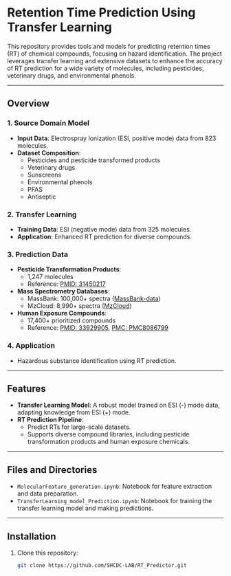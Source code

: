 # Retention Time Prediction Using Transfer Learning

This repository provides tools and models for predicting retention times (RT) of chemical compounds, focusing on hazard identification. The project leverages transfer learning and extensive datasets to enhance the accuracy of RT prediction for a wide variety of molecules, including pesticides, veterinary drugs, and environmental phenols.

---

## Overview

### 1. Source Domain Model
- **Input Data**: Electrospray Ionization (ESI, positive mode) data from 823 molecules.
- **Dataset Composition**:
  - Pesticides and pesticide transformed products
  - Veterinary drugs
  - Sunscreens
  - Environmental phenols
  - PFAS
  - Antiseptic

### 2. Transfer Learning
- **Training Data**: ESI (negative mode) data from 325 molecules.
- **Application**: Enhanced RT prediction for diverse compounds.

### 3. Prediction Data
- **Pesticide Transformation Products**:
  - 1,247 molecules
  - Reference: [PMID: 31450217](https://doi.org/10.1016/j.watres.2019.114972)
- **Mass Spectrometry Databases**:
  - MassBank: 100,000+ spectra ([MassBank-data](https://github.com/MassBank/MassBank-data/releases/latest))
  - MzCloud: 8,990+ spectra ([MzCloud](https://www.mzcloud.org/))
- **Human Exposure Compounds**:
  - 17,400+ prioritized compounds
  - Reference: [PMID: 33929905](https://doi.org/10.1289/EHP7722), [PMC: PMC8086799](https://www.ncbi.nlm.nih.gov/pmc/articles/PMC8086799/)

### 4. Application
- Hazardous substance identification using RT prediction.

---

## Features

- **Transfer Learning Model**: A robust model trained on ESI (-) mode data, adapting knowledge from ESI (+) mode.
- **RT Prediction Pipeline**:
  - Predict RTs for large-scale datasets.
  - Supports diverse compound libraries, including pesticide transformation products and human exposure chemicals.

---

## Files and Directories

- `MolecularFeature_generation.ipynb`: Notebook for feature extraction and data preparation.
- `TransferLearning_model_Prediction.ipynb`: Notebook for training the transfer learning model and making predictions.

---

## Installation

1. Clone this repository:
   ```bash
   git clone https://github.com/SHCDC-LAB/RT_Predictor.git
